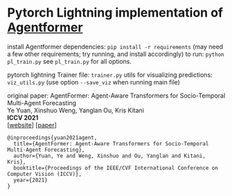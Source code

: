 # Pytorch Lightning implementation of [Agentformer](https://github.com/Khrylx/AgentFormer)

install Agentformer dependencies: `pip install -r requirements` (may need a few other requirements; try running, and install accordingly)
to run: `python pl_train.py`
see `pl_train.py` for all options.

pytorch lightning Trainer file: `trainer.py`
utils for visualizing predictions: `viz_utils.py` (use option `--save_viz` when running main file)

original paper:
AgentFormer: Agent-Aware Transformers for Socio-Temporal Multi-Agent Forecasting  
Ye Yuan, Xinshuo Weng, Yanglan Ou, Kris Kitani  
**ICCV 2021**  
[[website](https://www.ye-yuan.com/agentformer)] [[paper](https://arxiv.org/abs/2103.14023)]

```
@inproceedings{yuan2021agent,
  title={AgentFormer: Agent-Aware Transformers for Socio-Temporal Multi-Agent Forecasting},
  author={Yuan, Ye and Weng, Xinshuo and Ou, Yanglan and Kitani, Kris},
  booktitle={Proceedings of the IEEE/CVF International Conference on Computer Vision (ICCV)},
  year={2021}
}
```
